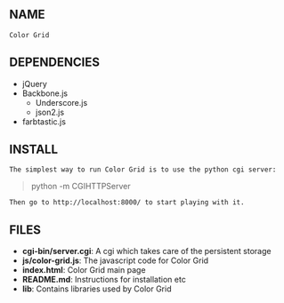 NAME
----
    Color Grid

DEPENDENCIES
------------
 * jQuery
 * Backbone.js
   * Underscore.js
   * json2.js
 * farbtastic.js

INSTALL
-------
    The simplest way to run Color Grid is to use the python cgi server:

> python -m CGIHTTPServer

    Then go to http://localhost:8000/ to start playing with it.

FILES
-----
 * __cgi-bin/server.cgi__: A cgi which takes care of the persistent storage
 * __js/color-grid.js__: The javascript code for Color Grid
 * __index.html__: Color Grid main page
 * __README.md__: Instructions for installation etc
 * __lib__: Contains libraries used by Color Grid

